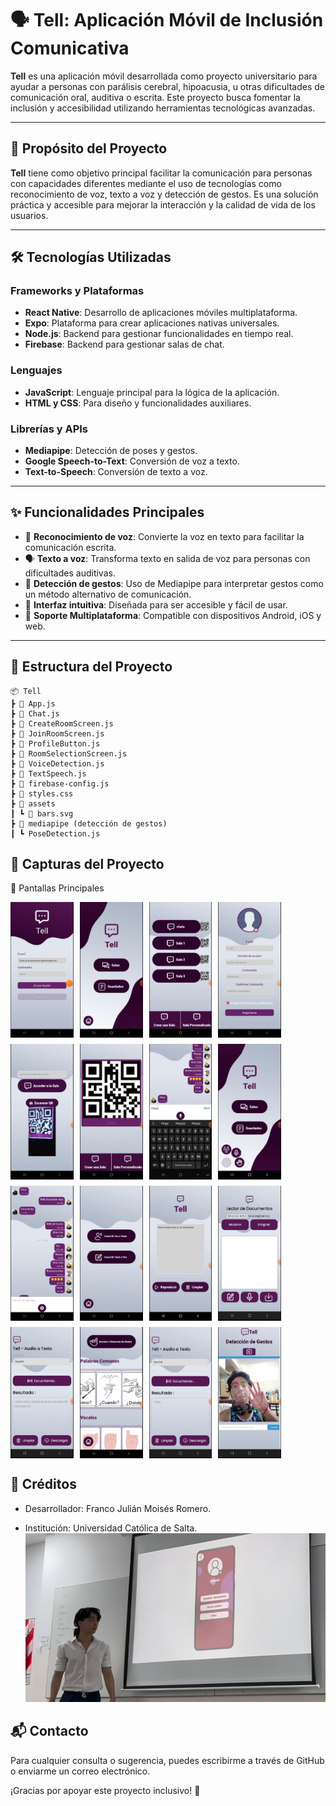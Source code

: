 # 🗣️ Tell: Aplicación Móvil de Inclusión Comunicativa

**Tell** es una aplicación móvil desarrollada como proyecto universitario para ayudar a personas con parálisis cerebral, hipoacusia, u otras dificultades de comunicación oral, auditiva o escrita. Este proyecto busca fomentar la inclusión y accesibilidad utilizando herramientas tecnológicas avanzadas.

---

## 🎯 Propósito del Proyecto
**Tell** tiene como objetivo principal facilitar la comunicación para personas con capacidades diferentes mediante el uso de tecnologías como reconocimiento de voz, texto a voz y detección de gestos. Es una solución práctica y accesible para mejorar la interacción y la calidad de vida de los usuarios.

---

## 🛠️ Tecnologías Utilizadas
### Frameworks y Plataformas
- **React Native**: Desarrollo de aplicaciones móviles multiplataforma.
- **Expo**: Plataforma para crear aplicaciones nativas universales.
- **Node.js**: Backend para gestionar funcionalidades en tiempo real.
- **Firebase**: Backend para gestionar salas de chat.
### Lenguajes
- **JavaScript**: Lenguaje principal para la lógica de la aplicación.
- **HTML y CSS**: Para diseño y funcionalidades auxiliares.

### Librerías y APIs
- **Mediapipe**: Detección de poses y gestos.
- **Google Speech-to-Text**: Conversión de voz a texto.
- **Text-to-Speech**: Conversión de texto a voz.

---

## ✨ Funcionalidades Principales
- 🎤 **Reconocimiento de voz**: Convierte la voz en texto para facilitar la comunicación escrita.
- 🗣️ **Texto a voz**: Transforma texto en salida de voz para personas con dificultades auditivas.
- 🕺 **Detección de gestos**: Uso de Mediapipe para interpretar gestos como un método alternativo de comunicación.
- 📱 **Interfaz intuitiva**: Diseñada para ser accesible y fácil de usar.
- 🔄 **Soporte Multiplataforma**: Compatible con dispositivos Android, iOS y web.

---

## 📂 Estructura del Proyecto
```plaintext
📦 Tell
┣ 📜 App.js
┣ 📜 Chat.js
┣ 📜 CreateRoomScreen.js
┣ 📜 JoinRoomScreen.js
┣ 📜 ProfileButton.js
┣ 📜 RoomSelectionScreen.js
┣ 📜 VoiceDetection.js
┣ 📜 TextSpeech.js
┣ 📜 firebase-config.js
┣ 📜 styles.css
┣ 📂 assets
┃ ┗ 📄 bars.svg
┣ 📂 mediapipe (detección de gestos)
┃ ┗ PoseDetection.js
```

## 📸 Capturas del Proyecto
🌟 Pantallas Principales

<div style="display: flex; flex-wrap: wrap; gap: 10px;">
  <img src="images/1.jpeg" alt="captura1" style="width: 20%; height: auto;">
  <img src="images/2.jpeg" alt="captura2" style="width: 20%; height: auto;">
  <img src="images/3.jpeg" alt="captura3" style="width: 20%; height: auto;">
  <img src="images/4.jpeg" alt="captura4" style="width: 20%; height: auto;">
  <img src="images/5.jpeg" alt="captura5" style="width: 20%; height: auto;">
  <img src="images/6.jpeg" alt="captura6" style="width: 20%; height: auto;">
  <img src="images/7.jpeg" alt="captura7" style="width: 20%; height: auto;">
  <img src="images/8.jpeg" alt="captura8" style="width: 20%; height: auto;">
  <img src="images/9.jpeg" alt="captura9" style="width: 20%; height: auto;">
  <img src="images/10.jpeg" alt="captura10" style="width: 20%; height: auto;">
  <img src="images/11.jpeg" alt="captura11" style="width: 20%; height: auto;">
  <img src="images/12.jpeg" alt="captura12" style="width: 20%; height: auto;">
  <img src="images/13.jpeg" alt="captura13" style="width: 20%; height: auto;">
  <img src="images/14.jpeg" alt="captura14" style="width: 20%; height: auto;">
  <img src="images/15.jpeg" alt="captura15" style="width: 20%; height: auto;">
  <img src="images/17.jpeg" alt="captura17" style="width: 20%; height: auto;">
</div>




## 🏫 Créditos
- Desarrollador: Franco Julián Moisés Romero.

- Institución: Universidad Católica de Salta.
![captura16](images/16.jpeg)
## 📬 Contacto
Para cualquier consulta o sugerencia, puedes escribirme a través de GitHub o enviarme un correo electrónico.

¡Gracias por apoyar este proyecto inclusivo! 💙
